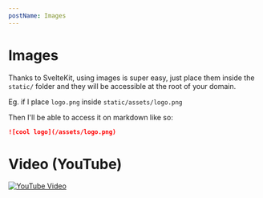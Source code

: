```yaml
---
postName: Images
---
```


# Images

Thanks to SvelteKit, using images is super easy, just place them inside the `static/` folder and they will be accessible at the root of your domain.

Eg. if I place `logo.png` inside `static/assets/logo.png`

Then I'll be able to access it on markdown like so:

```md
![cool logo](/assets/logo.png)
```

# Video (YouTube)

[![YouTube Video](https://img.youtube.com/vi/mzZETq1VvtY/mqdefault.jpg)](https://www.youtube.com/watch?v=mzZETq1VvtY&list=PLahj1xcdBwiHRLLS3ZPUoPLVNz6Fh3SnH&index=3)

